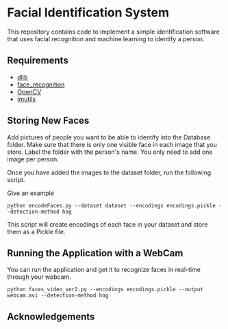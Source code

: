 # Facial Identification System
This repository contains code to implement a simple identification software that uses facial recognition and machine learning to identify a person. 

## Requirements
* [dlib](http://dlib.net/)
* [face_recognition](https://github.com/ageitgey/face_recognition)
* [OpenCV](https://www.pyimagesearch.com/opencv-tutorials-resources-guides/)
* [imutils](https://github.com/jrosebr1/imutils)

## Storing New Faces
Add pictures of people you want to be able to identify into the Database folder. Make sure that there is only one visible face in each image that you store. Label the folder with the person's name. You only need to add one image per person. 

Once you have added the images to the dataset folder, run the following script. 

Give an example
```
python encodeFaces.py --dataset dataset --encodings encodings.pickle --detection-method hog
```
This script will create encodings of each face in your dataset and store them as a Pickle file. 

## Running the Application with a WebCam
You can run the application and get it to recognize faces in real-time through your webcam. 

```
python faces_video_ver2.py --encodings encodings.pickle --output webcam.avi --detection-method hog

```
## Acknowledgements




